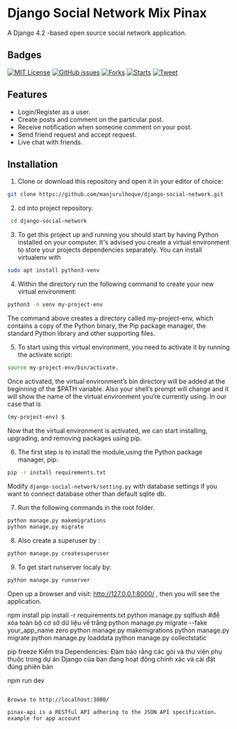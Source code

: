 # Django Social Network Mix Pinax

A Django 4.2 -based open source social network application.
## Badges
[![MIT License](https://img.shields.io/badge/License-MIT-green.svg)](https://github.com/manjurulhoque/django-social-network/blob/master/LICENSE)
[![GitHub issues](https://img.shields.io/github/issues/manjurulhoque/django-social-network)](https://github.com/manjurulhoque/django-social-network/issues)
[![Forks](https://img.shields.io/github/forks/manjurulhoque/django-social-network)](https://github.com/manjurulhoque/django-social-network/fork)
[![Starts](https://img.shields.io/github/stars/manjurulhoque/django-social-network)](https://github.com/manjurulhoque/django-social-network)
[![Tweet](https://img.shields.io/twitter/url?url=https%3A%2F%2Fgithub.com%2Fmanjurulhoque%2Fdjango-social-network
)](https://img.shields.io/twitter/url?url=https%3A%2F%2Fgithub.com%2Fmanjurulhoque%2Fdjango-social-network
)


## Features

- Login/Register as a user.
- Create posts and comment on the particular post.
- Receive notification when someone comment on your post.
- Send friend request and accept request.
- Live chat with friends.


## Installation
1. Clone or download this repository and open it in your editor of choice: 
```bash
git clone https://github.com/manjurulhoque/django-social-network.git
```
2. cd into project repository.
```bash
 cd django-social-network
 ``` 
3. To get this project up and running you should start by having Python installed on your computer. It's advised you create a virtual environment to store your projects dependencies separately. You can install virtualenv with

```bash
sudo apt install python3-venv
```
4. Within the directory run the following command to create your new virtual environment:
```bash
python3 -m venv my-project-env
```
The command above creates a directory called my-project-env, which contains a copy of the Python binary, the Pip package manager, the standard Python library and other supporting files.

5. To start using this virtual environment, you need to activate it by running the activate script:
```bash
source my-project-env/bin/activate.
```
Once activated, the virtual environment’s bin directory will be added at the beginning of the $PATH variable. Also your shell’s prompt will change and it will show the name of the virtual environment you’re currently using. In our case that is 
```bash 
(my-project-env) $
```
Now that the virtual environment is activated, we can start installing, upgrading, and removing packages using pip.

6. The first step is to install the module,using the Python package manager, pip:
```bash
pip -r install requirements.txt
```
Modify `django-social-network/setting.py` with database settings if you want to connect database other than default sqlite db.


7. Run the following commands in the root folder.
```bash
python manage.py makemigrations
python manage.py migrate
```
8. Also create a superuser by :
```bash
python manage.py createsuperuser
```
9. To get start runserver localy by:
```bash
python manage.py runserver
```
Open up a browser and visit: http://127.0.0.1:8000/ , then you will see the application.

npm install
pip install -r requirements.txt
python manage.py sqlflush #để xóa toàn bộ cơ sở dữ liệu về trắng
python manage.py migrate --fake your_app_name zero
python manage.py makemigrations
python manage.py migrate
python manage.py loaddata <name of json file in fixtures>
python manage.py collectstatic

pip freeze    Kiểm tra Dependencies: Đảm bảo rằng các gói và thư viện phụ thuộc trong dự án Django của bạn đang hoạt động chính xác và cài đặt đúng phiên bản

npm run dev
```

Browse to http://localhost:3000/

pinax-api is a RESTful API adhering to the JSON API specification. example for app account
